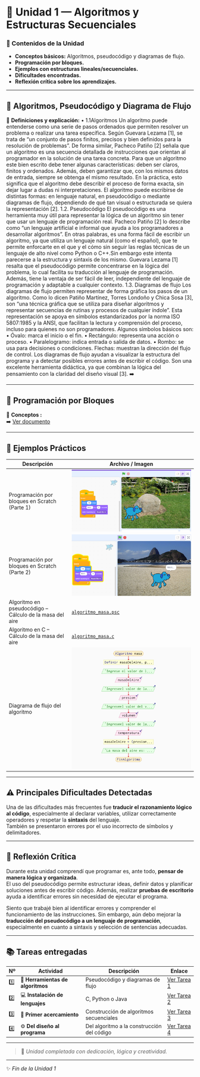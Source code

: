 # 🧩 Unidad 1 — Algoritmos y Estructuras Secuenciales

### 📘 Contenidos de la Unidad
- **Conceptos básicos:** Algoritmos, pseudocódigo y diagramas de flujo.
- **Programación por bloques.**
- **Ejemplos con estructuras lineales/secuenciales.**
- **Dificultades encontradas.**
- **Reflexión crítica sobre los aprendizajes.**

---

## 🔹 Algoritmos, Pseudocódigo y Diagrama de Flujo
📄 **Definiciones y explicación:** 
• 1.1Algoritmos
Un algoritmo puede entenderse como una serie de pasos ordenados que
permiten resolver un problema o realizar una tarea específica. Según
Guevara Lezama [1], se trata de “un conjunto de pasos finitos, precisos y
bien definidos para la resolución de problemas”. De forma similar, Pacheco
Patiño [2] señala que un algoritmo es una secuencia detallada de
instrucciones que orientan al programador en la solución de una tarea
concreta.
Para que un algoritmo este bien escrito debe tener algunas características:
deben ser claros, finitos y ordenados. Además, deben garantizar que, con
los mismos datos de entrada, siempre se obtenga el mismo resultado. En la
práctica, esto significa que el algoritmo debe describir el proceso de forma
exacta, sin dejar lugar a dudas ni interpretaciones.
El algoritmo puede escribirse de distintas formas: en lenguaje natural, en
pseudocódigo o mediante diagramas de flujo, dependiendo de qué tan
visual o estructurada se quiera la representación [2].
1.2. Pseudocódigo
El pseudocódigo es una herramienta muy útil para representar la lógica de
un algoritmo sin tener que usar un lenguaje de programación real. Pacheco
Patiño [2] lo describe como “un lenguaje artificial e informal que ayuda a
los programadores a desarrollar algoritmos”. En otras palabras, es una
forma fácil de escribir un algoritmo, ya que utiliza un lenguaje natural
(como el español), que te permite enforcarte en el que y el cómo sin seguir
las reglas técnicas de un lenguaje de alto nivel como Python o C++.Sin
embargo este intenta parecerse a la estructura y sintaxis de los mismo.
Guevara Lezama [1] resalta que el pseudocódigo permite concentrarse en la
lógica del problema, lo cual facilita su traducción al lenguaje de
programación. Además, tiene la ventaja de ser fácil de leer, independiente
del lenguaje de programación y adaptable a cualquier contexto.
1.3. Diagramas de flujo
Los diagramas de flujo permiten representar de forma gráfica los pasos de
un algoritmo. Como lo dicen Patiño Martínez, Torres Londoño y Chica Sosa
[3], son “una técnica gráfica que se utiliza para diseñar algoritmos y
representar secuencias de rutinas y procesos de cualquier índole”.
Esta representación se apoya en símbolos estandarizados por la norma ISO
5807:1985 y la ANSI, que facilitan la lectura y comprensión del proceso,
incluso para quienes no son programadores.
Algunos símbolos básicos son:
• Óvalo: marca el inicio o el fin.
• Rectángulo: representa una acción o proceso.
• Paralelogramo: indica entrada o salida de datos.
• Rombo: se usa para decisiones o condiciones.
Flechas: muestran la dirección del flujo de control.
Los diagramas de flujo ayudan a visualizar la estructura del programa y a
detectar posibles errores antes de escribir el código. Son una excelente
herramienta didáctica, ya que combinan la lógica del pensamiento con la
claridad del diseño visual [3].
➡️ 

---

## 🔹 Programación por Bloques
📄 **Conceptos :**  
➡️ [Ver documento](https://drive.google.com/file/d/1oU-G5rXyQsmIFIJFI-UtW0-rc7aLZY21/view?usp=sharing)

---

## 🧪 Ejemplos Prácticos

| Descripción | Archivo / Imagen |
|------------|----------------|
| Programación por bloques en Scratch (Parte 1) | ![](unidad1/perritoScratch.png) |
| Programación por bloques en Scratch (Parte 2) | ![](unidad1/perritoScratch_cambio_deFondo.png) |
| Algoritmo en pseudocódigo – Cálculo de la masa del aire | [`algoritmo_masa.psc`](unidad1/algoritmo_masa_pseint.psc) |
| Algoritmo en C – Cálculo de la masa del aire | [`algoritmo_masa.c`](unidad1/algoritmo_masa.c) |
| Diagrama de flujo del algoritmo | ![](unidad1/diagrama_masa.png) |

---

## ⚠️ Principales Dificultades Detectadas
Una de las dificultades más frecuentes fue **traducir el razonamiento lógico al código**, especialmente al declarar variables, utilizar correctamente operadores y respetar la **sintaxis** del lenguaje.  
También se presentaron errores por el uso incorrecto de símbolos y delimitadores.

---

## 💭 Reflexión Crítica
Durante esta unidad comprendí que programar es, ante todo, **pensar de manera lógica y organizada**.  
El uso del pseudocódigo permite estructurar ideas, definir datos y planificar soluciones antes de escribir código. Además, realizar **pruebas de escritorio** ayuda a identificar errores sin necesidad de ejecutar el programa.

Siento que trabajé bien al identificar errores y comprender el funcionamiento de las instrucciones. Sin embargo, aún debo mejorar la **traducción del pseudocódigo a un lenguaje de programación**, especialmente en cuanto a sintaxis y selección de sentencias adecuadas.

---

## 📚 Tareas entregadas

| Nº | Actividad | Descripción | Enlace |
|----|------------|-------------|--------|
| 1️⃣ | 🧩 **Herramientas de algoritmos** | Pseudocódigo y diagramas de flujo | [Ver Tarea 1](https://drive.google.com/file/d/1r_Qpz6qW0wUK3Sd-qUcKzpLrpNokYlvD/view?usp=sharing) |
| 2️⃣ | 💻 **Instalación de lenguajes** | C, Python o Java | [Ver Tarea 2](https://drive.google.com/file/d/1Jc6zVyShcyrnG4cg1bK00uLtHNyj8kfi/view?usp=sharing) |
| 3️⃣ | 🧠 **Primer acercamiento** | Construcción de algoritmos secuenciales | [Ver Tarea 3](https://drive.google.com/file/d/1SLboYDiEZJBnluvBBm8XdPh35Owha0Zo/view?usp=sharing) |
| 4️⃣ | ⚙️ **Del diseño al programa** | Del algoritmo a la construcción del código | [Ver Tarea 4](https://drive.google.com/file/d/111MfQ9oO4RabY0mmf6SDrkK2UgdKd1D-/view?usp=sharing) |

---

> 🌸 *Unidad completada con dedicación, lógica y creatividad.*

---

✨ *Fin de la Unidad 1*

